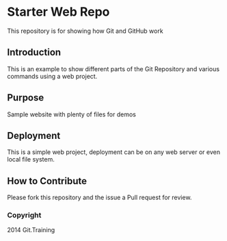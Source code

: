 # Starter Web Repo

This repository is for showing how Git and GitHub work

## Introduction

This is an example to show different parts of the Git Repository and various commands using a web project.

## Purpose

Sample website with plenty of files for demos

## Deployment

This is a simple web project, deployment can be on any web server or even local file system.

## How to Contribute

Please fork this repository and the issue a Pull request for review.

### Copyright

2014 Git.Training